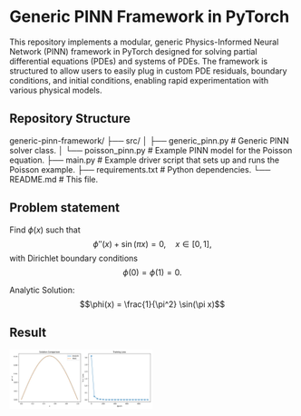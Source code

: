 # Generic PINN Framework in PyTorch

This repository implements a modular, generic Physics-Informed Neural Network (PINN) framework in PyTorch designed for solving partial differential equations (PDEs) and systems of PDEs. The framework is structured to allow users to easily plug in custom PDE residuals, boundary conditions, and initial conditions, enabling rapid experimentation with various physical models.

## Repository Structure

generic-pinn-framework/
├── src/
│   ├── generic_pinn.py     # Generic PINN solver class.
│   └── poisson_pinn.py     # Example PINN model for the Poisson equation.
├── main.py                 # Example driver script that sets up and runs the Poisson example.
├── requirements.txt        # Python dependencies.
└── README.md               # This file.

## Problem statement

Find $\phi(x)$ such that
$$\phi''(x) + \sin(\pi x) = 0, \quad x \in [0,1],$$
with Dirichlet boundary conditions
$$\phi(0) = \phi(1) = 0.$$

Analytic Solution:
$$\phi(x) = \frac{1}{\pi^2} \sin(\pi x)$$

## Result
<img src="https://github.com/Dartrisen/pinn/blob/main/result.png" width="50%" height="50%">
